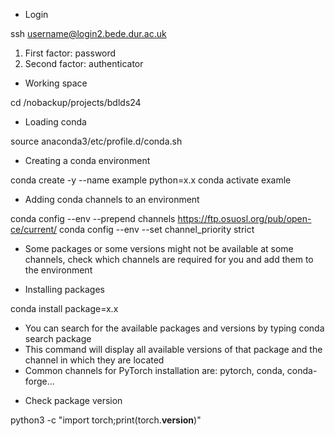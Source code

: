 - Login

ssh username@login2.bede.dur.ac.uk
1) First factor: password
2) Second factor: authenticator

- Working space

cd /nobackup/projects/bdlds24

- Loading conda

source anaconda3/etc/profile.d/conda.sh

- Creating a conda environment

conda create -y --name example python=x.x
conda activate examle

- Adding conda channels to an environment 

conda config --env --prepend channels https://ftp.osuosl.org/pub/open-ce/current/
conda config --env --set channel_priority strict
* Some packages or some versions might not be available at some channels, check which channels are required for you and add them to the environment

- Installing packages

conda install package=x.x
* You can search for the available packages and versions by typing conda search package
* This command will display all available versions of that package and the channel in which they are located
* Common channels for PyTorch installation are: pytorch, conda, conda-forge...

- Check package version

python3 -c "import torch;print(torch.__version__)"
